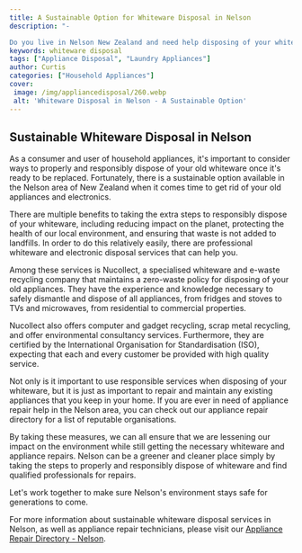 ```yaml
---
title: A Sustainable Option for Whiteware Disposal in Nelson
description: "- 

Do you live in Nelson New Zealand and need help disposing of your whiteware This blog post reviews the options for a sustainable disposal strategy for any unwanted whiteware in the Nelson area Learn more about how you can help the environment and dispose responsibly"
keywords: whiteware disposal
tags: ["Appliance Disposal", "Laundry Appliances"]
author: Curtis
categories: ["Household Appliances"]
cover: 
 image: /img/appliancedisposal/260.webp
 alt: 'Whiteware Disposal in Nelson - A Sustainable Option'
---
```

## Sustainable Whiteware Disposal in Nelson

As a consumer and user of household appliances, it's important to consider ways to properly and responsibly dispose of your old whiteware once it's ready to be replaced. Fortunately, there is a sustainable option available in the Nelson area of New Zealand when it comes time to get rid of your old appliances and electronics.

There are multiple benefits to taking the extra steps to responsibly dispose of your whiteware, including reducing impact on the planet, protecting the health of our local environment, and ensuring that waste is not added to landfills. In order to do this relatively easily, there are professional whiteware and electronic disposal services that can help you.

Among these services is Nucollect, a specialised whiteware and e-waste recycling company that maintains a zero-waste policy for disposing of your old appliances. They have the experience and knowledge necessary to safely dismantle and dispose of all appliances, from fridges and stoves to TVs and microwaves, from residential to commercial properties.

Nucollect also offers computer and gadget recycling, scrap metal recycling, and offer environmental consultancy services. Furthermore, they are certified by the International Organisation for Standardisation (ISO), expecting that each and every customer be provided with high quality service.

Not only is it important to use responsible services when disposing of your whiteware, but it is just as important to repair and maintain any existing appliances that you keep in your home. If you are ever in need of appliance repair help in the Nelson area, you can check out our appliance repair directory for a list of reputable organisations.

By taking these measures, we can all ensure that we are lessening our impact on the environment while still getting the necessary whiteware and appliance repairs. Nelson can be a greener and cleaner place simply by taking the steps to properly and responsibly dispose of whiteware and find qualified professionals for repairs. 

Let's work together to make sure Nelson's environment stays safe for generations to come. 

For more information about sustainable whiteware disposal services in Nelson, as well as appliance repair technicians, please visit our [Appliance Repair Directory - Nelson](./pages/appliance-repair-technicians/new-zealand/nelson).
